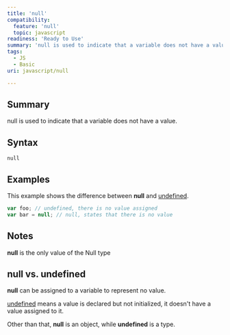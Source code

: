 ```yaml
---
title: 'null'
compatibility:
  feature: 'null'
  topic: javascript
readiness: 'Ready to Use'
summary: 'null is used to indicate that a variable does not have a value.'
tags:
  - JS
  - Basic
uri: javascript/null

---
```

## Summary

null is used to indicate that a variable does not have a value.

## Syntax

    null

## Examples

This example shows the difference between **null** and [undefined](/javascript/undefined).

``` js
var foo; // undefined, there is no value assigned
var bar = null; // null, states that there is no value
```

## Notes

**null** is the only value of the Null type

## null vs. undefined

**null** can be assigned to a variable to represent no value.

[undefined](/javascript/undefined) means a value is declared but not initialized, it doesn't have a value assigned to it.

Other than that, **null** is an object, while **undefined** is a type.

